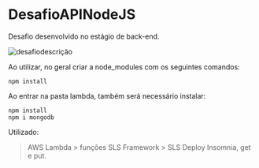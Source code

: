 # DesafioAPINodeJS
Desafio desenvolvido no estágio de back-end.

![desafiodescrição](https://github.com/Nessavs/DesafioAPINodeJS/assets/101596768/af97c6af-3714-4f65-86d0-9a8f63f544af)

Ao utilizar, no geral criar a node_modules com os seguintes comandos:
```
npm install
```
Ao entrar na pasta lambda, também será necessário instalar:
```
npm install
npm i mongodb
```
Utilizado:
> AWS Lambda > funções
> SLS Framework > SLS Deploy
> Insomnia, get e put.
